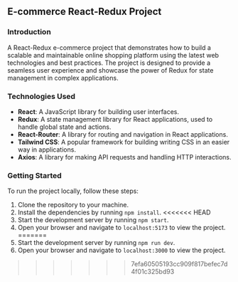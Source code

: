## E-commerce React-Redux Project

### Introduction

A React-Redux e-commerce project that demonstrates how to build a scalable and maintainable online shopping platform using the latest web technologies and best practices. The project is designed to provide a seamless user experience and showcase the power of Redux for state management in complex applications.

### Technologies Used

- **React**: A JavaScript library for building user interfaces.
- **Redux**: A state management library for React applications, used to handle global state and actions.
- **React-Router**: A library for routing and navigation in React applications.
- **Tailwind CSS**: A popular framework for building writing CSS in an easier way in  applications.
- **Axios**: A library for making API requests and handling HTTP interactions.

### Getting Started

To run the project locally, follow these steps:

1. Clone the repository to your machine.
2. Install the dependencies by running `npm install`.
<<<<<<< HEAD
3. Start the development server by running `npm start`.
4. Open your browser and navigate to `localhost:5173` to view the project.
=======
3. Start the development server by running `npm run dev`.
4. Open your browser and navigate to `localhost:3000` to view the project.
>>>>>>> 7efa60505193cc909f817befec7d4f01c325bd93


